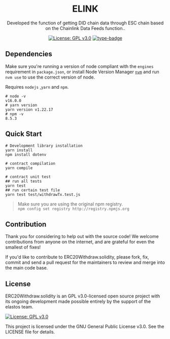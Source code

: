 <h1 align="center">ELINK</h1>
<p align="center">Developed the function of getting DID chain data through ESC chain based on the Chainlink Data Feeds function.. </p>
<div align="center">

[![License: GPL v3.0](https://img.shields.io/badge/License-GPL%20v3-blue.svg)](https://www.gnu.org/licenses/gpl-3.0.en.html)
[![type-badge](https://img.shields.io/badge/build-solidity-green)](https://img.shields.io/badge/build-solidity-green)
</div>

## Dependencies
Make sure you're running a version of node compliant with the `engines` requirement in `package.json`, or install Node Version Manager [`nvm`](https://github.com/creationix/nvm) and run `nvm use` to use the correct version of node.

Requires `nodejs` ,`yarn` and `npm`.

```shell
# node -v 
v16.0.0
# yarn version
yarn version v1.22.17 
# npm -v
8.5.3
```

## Quick Start
```shell
# Development library installation
yarn install
npm install dotenv 

# contract compilation
yarn compile

# contract unit test
## run all tests
yarn test
## run certain test file
yarn test test/withdrawTx.test.js   
```
> Make sure you are using the original npm registry.  
> `npm config set registry http://registry.npmjs.org`


## Contribution
Thank you for considering to help out with the source code! We welcome contributions from anyone on the internet, and are grateful for even the smallest of fixes!

If you'd like to contribute to ERC20Withdraw.solidity, please fork, fix, commit and send a pull request for the maintainers to review and merge into the main code base. 


## License  

ERC20Withdraw.solidity is an GPL v3.0-licensed open source project with its ongoing development made possible entirely by the support of the elastos team. 

[![License: GPL v3.0](https://img.shields.io/badge/License-GPL%20v3-blue.svg)](https://www.gnu.org/licenses/gpl-3.0.en.html)

This project is licensed under the GNU General Public License v3.0. See the LICENSE file for details.